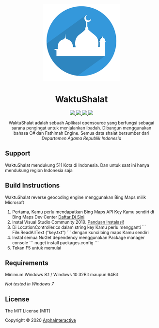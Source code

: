 <p align="center">
  <img src="https://github.com/Arpha01/WaktuShalat/blob/master/WaktuShalat/Resources/WaktuShalat_logo.png" height="auto" width="256px">
</p>

<h1 align="center">WaktuShalat</h1>

<p align="center">
  <a href="#">
    <img src="https://img.shields.io/badge/contributions-welcome-green">
  </a>
  <a href="https://github.com/Arpha01/WaktuShalat/issues">
    <img src="https://img.shields.io/github/issues/Arpha01/WaktuShalat?style=flat-square">
  </a>
  <a href="https://github.com/Arpha01/WaktuShalat/stargazers">
    <img src="https://img.shields.io/github/stars/Arpha01/WaktuShalat?style=flat-square">
  </a>
  <a href="https://github.com/Arpha01/WaktuShalat/blob/master/LICENSE">
    <img src="https://img.shields.io/github/license/Arpha01/WaktuShalat?style=flat-square">
  </a>
</p>

<p align="center">
  WaktuShalat adalah sebuah Aplikasi opensource yang berfungsi sebagai sarana pengingat untuk menjalankan ibadah. Dibangun menggunakan bahasa C# dan Fathimah Engine. 
  Semua data shalat bersumber dari <i>Departemen Agama Republik Indonesia</i>
</p>

## Support
WaktuShalat mendukung 511 Kota di Indonesia. Dan untuk saat ini hanya mendukung region Indonesia saja

## Build Instructions
WaktuShalat reverse geocoding engine menggunakan Bing Maps milik Microsoft
<ol>
     <li>Pertama, Kamu perlu mendapatkan Bing Maps API Key Kamu sendiri di Bing Maps Dev Center <a href="https://www.bingmapsportal.com/">Daftar Di Sini</a></li>
     <li>Instal Visual Studio Community 2019. <a href="https://arpha01.blogspot.com/2019/09/1-visual-basic-net-tutorial-menginstall.html">Panduan Instalasi!</a></li>
     <li>Di LocationController.cs dalam string key Kamu perlu mengganti ``` File.ReadAllText ("key.txt") ``` dengan kunci bing maps Kamu sendiri <br></li>
     <li>Instal semua NuGet dependency menggunakan Package manager console ``` nuget install packages.config ``` </li>
     <li>Tekan F5 untuk memulai</li>
</ol>

## Requirements
Minimum Windows 8.1 / Windows 10 32Bit maupun 64Bit

<i>Not tested in Windows 7</i>

## License
The MIT License (MIT)

Copyright © 2020 [ArphaInteractive](https://arpha01.github.io)
